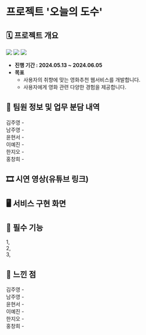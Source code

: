 # 프로젝트 '오늘의 도수'

## 🗓️ 프로젝트 개요


<img src ="https://img.shields.io/badge/service-App-red"></img>
<img src ="https://img.shields.io/badge/frontend-Flutter-blue"></img>
<img src ="https://img.shields.io/badge/backend-Spring-green"></img>



- **진행 기간 : 2024.05.13 ~ 2024.06.05**
- **목표** 
  - 사용자의 취향에 맞는 영화추천 웹서비스를 개발합니다.
  - 사용자에게 영화 관련 다양한 경험을 제공합니다.

## 👥 팀원 정보 및 업무 분담 내역
김주영 -    <br>
남주영 -    <br>
윤현서 -    <br>
이예진 -    <br>
한지오 -    <br>
홍창희 -    <br>

## 🎞️ 시연 영상(유튜브 링크)

## 🖥️ 서비스 구현 화면

## 🎯 필수 기능
1,  <br>
2,  <br>
3,  <br>

## 💭 느낀 점
김주영 -    <br>
남주영 -    <br>
윤현서 -    <br>
이예진 -    <br>
한지오 -    <br>
홍창희 -    <br>
